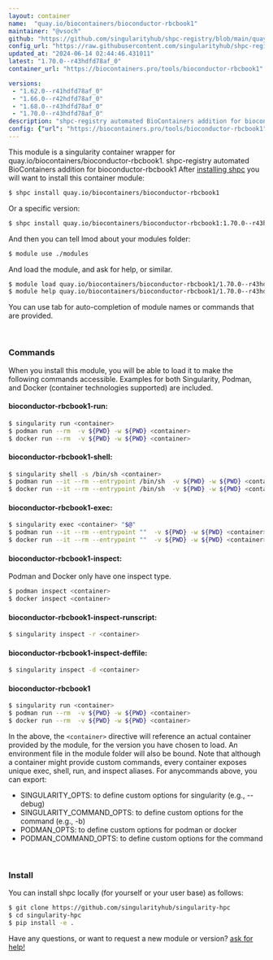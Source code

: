 ```yaml
---
layout: container
name:  "quay.io/biocontainers/bioconductor-rbcbook1"
maintainer: "@vsoch"
github: "https://github.com/singularityhub/shpc-registry/blob/main/quay.io/biocontainers/bioconductor-rbcbook1/container.yaml"
config_url: "https://raw.githubusercontent.com/singularityhub/shpc-registry/main/quay.io/biocontainers/bioconductor-rbcbook1/container.yaml"
updated_at: "2024-06-14 02:44:46.431011"
latest: "1.70.0--r43hdfd78af_0"
container_url: "https://biocontainers.pro/tools/bioconductor-rbcbook1"

versions:
 - "1.62.0--r41hdfd78af_0"
 - "1.66.0--r42hdfd78af_0"
 - "1.68.0--r43hdfd78af_0"
 - "1.70.0--r43hdfd78af_0"
description: "shpc-registry automated BioContainers addition for bioconductor-rbcbook1"
config: {"url": "https://biocontainers.pro/tools/bioconductor-rbcbook1", "maintainer": "@vsoch", "description": "shpc-registry automated BioContainers addition for bioconductor-rbcbook1", "latest": {"1.70.0--r43hdfd78af_0": "sha256:674f418a863a055a606a40e36ddb08028ea31c63858566c904533732d67dde9d"}, "tags": {"1.62.0--r41hdfd78af_0": "sha256:15a0d576d12ca6664a4985f67eb9c93829a7c06d2054368498b40a4365f928eb", "1.66.0--r42hdfd78af_0": "sha256:35b6b92de45464b04c2c9f69720c8ce5eeb24413aa93173813b997b7c1ab95fc", "1.68.0--r43hdfd78af_0": "sha256:3637f038d263413621288a1424f8152845d01cb808074647abd77343f00116d0", "1.70.0--r43hdfd78af_0": "sha256:674f418a863a055a606a40e36ddb08028ea31c63858566c904533732d67dde9d"}, "docker": "quay.io/biocontainers/bioconductor-rbcbook1"}
---
```


This module is a singularity container wrapper for quay.io/biocontainers/bioconductor-rbcbook1.
shpc-registry automated BioContainers addition for bioconductor-rbcbook1
After [installing shpc](#install) you will want to install this container module:


```bash
$ shpc install quay.io/biocontainers/bioconductor-rbcbook1
```

Or a specific version:

```bash
$ shpc install quay.io/biocontainers/bioconductor-rbcbook1:1.70.0--r43hdfd78af_0
```

And then you can tell lmod about your modules folder:

```bash
$ module use ./modules
```

And load the module, and ask for help, or similar.

```bash
$ module load quay.io/biocontainers/bioconductor-rbcbook1/1.70.0--r43hdfd78af_0
$ module help quay.io/biocontainers/bioconductor-rbcbook1/1.70.0--r43hdfd78af_0
```

You can use tab for auto-completion of module names or commands that are provided.

<br>

### Commands

When you install this module, you will be able to load it to make the following commands accessible.
Examples for both Singularity, Podman, and Docker (container technologies supported) are included.

#### bioconductor-rbcbook1-run:

```bash
$ singularity run <container>
$ podman run --rm  -v ${PWD} -w ${PWD} <container>
$ docker run --rm  -v ${PWD} -w ${PWD} <container>
```

#### bioconductor-rbcbook1-shell:

```bash
$ singularity shell -s /bin/sh <container>
$ podman run --it --rm --entrypoint /bin/sh  -v ${PWD} -w ${PWD} <container>
$ docker run --it --rm --entrypoint /bin/sh  -v ${PWD} -w ${PWD} <container>
```

#### bioconductor-rbcbook1-exec:

```bash
$ singularity exec <container> "$@"
$ podman run --it --rm --entrypoint ""  -v ${PWD} -w ${PWD} <container> "$@"
$ docker run --it --rm --entrypoint ""  -v ${PWD} -w ${PWD} <container> "$@"
```

#### bioconductor-rbcbook1-inspect:

Podman and Docker only have one inspect type.

```bash
$ podman inspect <container>
$ docker inspect <container>
```

#### bioconductor-rbcbook1-inspect-runscript:

```bash
$ singularity inspect -r <container>
```

#### bioconductor-rbcbook1-inspect-deffile:

```bash
$ singularity inspect -d <container>
```



#### bioconductor-rbcbook1

```bash
$ singularity run <container>
$ podman run --rm  -v ${PWD} -w ${PWD} <container>
$ docker run --rm  -v ${PWD} -w ${PWD} <container>
```


In the above, the `<container>` directive will reference an actual container provided
by the module, for the version you have chosen to load. An environment file in the
module folder will also be bound. Note that although a container
might provide custom commands, every container exposes unique exec, shell, run, and
inspect aliases. For anycommands above, you can export:

 - SINGULARITY_OPTS: to define custom options for singularity (e.g., --debug)
 - SINGULARITY_COMMAND_OPTS: to define custom options for the command (e.g., -b)
 - PODMAN_OPTS: to define custom options for podman or docker
 - PODMAN_COMMAND_OPTS: to define custom options for the command

<br>

### Install

You can install shpc locally (for yourself or your user base) as follows:

```bash
$ git clone https://github.com/singularityhub/singularity-hpc
$ cd singularity-hpc
$ pip install -e .
```

Have any questions, or want to request a new module or version? [ask for help!](https://github.com/singularityhub/singularity-hpc/issues)